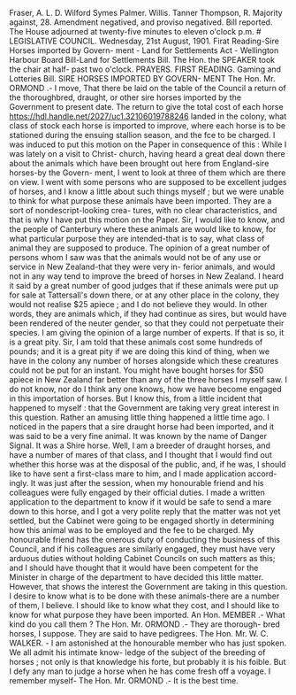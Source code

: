 Fraser, A. L. D. Wilford Symes Palmer. Willis. Tanner Thompson, R. Majority against, 28. Amendment negatived, and proviso negatived. Bill reported. The House adjourned at twenty-five minutes to eleven o'clock p.m. # LEGISLATIVE COUNCIL. Wednesday, 21st August, 1901. Firat Reading-Sire Horses imported by Govern- ment - Land for Settlements Act - Wellington Harbour Board Bill-Land for Settlements Bill. The Hon. the SPEAKER took the chair at half- past two o'clock. PRAYERS. FIRST READING. Gaming and Lotteries Bill. SIRE HORSES IMPORTED BY GOVERN- MENT The Hon. Mr. ORMOND .- I move, That there be laid on the table of the Council a return of the thoroughbred, draught, or other sire horses imported by the Government to present date. The return to give the total cost of each horse https://hdl.handle.net/2027/uc1.32106019788246 landed in the colony, what class of stock each horse is imported to improve, where each horse is to be stationed during the ensuing stallion season, and the fce to be charged. I was induced to put this motion on the Paper in consequence of this : While I was lately on a visit to Christ- church, having heard a great deal down there about the animals which have been brought out here from England-sire horses-by the Govern- ment, I went to look at three of them which are there on view. I went with some persons who are supposed to be excellent judges of horses, and I know a little about such things myself ; but we were unable to think for what purpose these animals have been imported. They are a sort of nondescript-looking crea- tures, with no clear characteristics, and that is why I have put this motion on the Paper. Sir, I would like to know, and the people of Canterbury where these animals are would like to know, for what particular purpose they are intended-that is to say, what class of animal they are supposed to produce. The opinion of a great number of persons whom I saw was that the animals would not be of any use or service in New Zealand-that they were very in- ferior animals, and would not in any way tend to improve the breed of horses in New Zealand. I heard it said by a great number of good judges that if these animals were put up for sale at Tattersall's down there, or at any other place in the colony, they would not realise $25 apiece ; and I do not believe they would. In other words, they are animals which, if they had continue as sires, but would have been rendered of the neuter gender, so that they could not perpetuate their species. I am giving the opinion of a large number of experts. If that is so, it is a great pity. Sir, I am told that these animals cost some hundreds of pounds; and it is a great pity if we are doing this kind of thing, when we have in the colony any number of horses alongside which these creatures could not be put for an instant. You might have bought horses for $50 apiece in New Zealand far better than any of the three horses I myself saw. I do not know, nor do I think any one knows, how we have become engaged in this importation of horses. But I know this, from a little incident that happened to myself : that the Government are taking very great interest in this question. Rather an amusing little thing happened a little time ago. I noticed in the papers that a sire draught horse had been imported, and it was said to be a very fine animal. It was known by the name of Danger Signal. It was a Shire horse. Well, I am a breeder of draught horses, and have a number of mares of that class, and I thought that I would find out whether this horse was at the disposal of the public, and, if he was, I should like to have sent a first-class mare to him, and I made application accord- ingly. It was just after the session, when my honourable friend and his colleagues were fully engaged by their official duties. I made a written application to the department to know if it would be safe to send a mare down to this horse, and I got a very polite reply that the matter was not yet settled, but the Cabinet were going to be engaged shortly in determining how this animal was to be employed and the fee to be charged. My honourable friend has the onerous duty of conducting the business of this Council, and if his colleagues are similarly engaged, they must have very arduous duties without holding Cabinet Councils on such matters as this; and I should have thought that it would have been competent for the Minister in charge of the department to have decided this little matter. However, that shows the interest the Government are taking in this question. I desire to know what is to be done with these animals-there are a number of them, I believe. I should like to know what they cost, and I should like to know for what purpose they have been imported. An Hon. MEMBER .- What kind do you call them ? The Hon. Mr. ORMOND .- They are thorough- bred horses, I suppose. They are said to have pedigrees. The Hon. Mr. W. C. WALKER. - I am astonished at the honourable member who has just spoken. We all admit his intimate know- ledge of the subject of the breeding of horses ; not only is that knowledge his forte, but probably it is his foible. But I defy any man to judge a horse when he has come fresh off a voyage. I remember myself- The Hon. Mr. ORMOND .- It is the best time. 